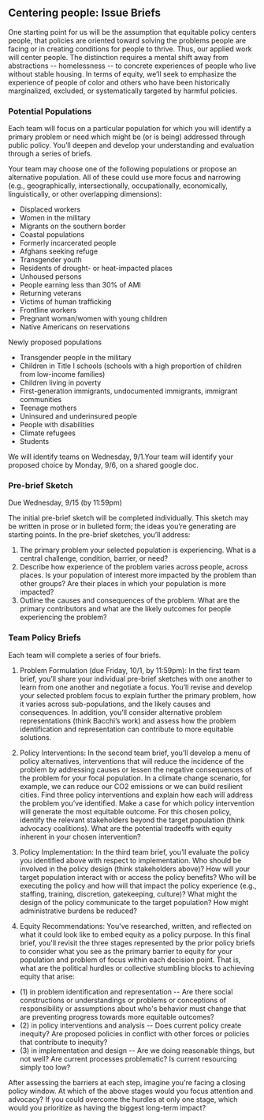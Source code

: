 ## Centering people: Issue Briefs

One starting point for us will be the assumption that equitable policy centers people, that policies are oriented toward solving the problems people are facing or in creating conditions for people to thrive. Thus, our applied work will center people. The distinction requires a mental shift away from abstractions -- homelessness -- to concrete experiences of people who live without stable housing. In terms of equity, we’ll seek to emphasize the experience of people of color and others who have been historically marginalized, excluded, or systematically targeted by harmful policies.

### Potential Populations

Each team will focus on a particular population for which you will identify a primary problem or need which might be (or is being) addressed through public policy. You’ll deepen and develop your understanding and evaluation through a series of briefs.

Your team may choose one of the following populations or propose an alternative population. All of these could use more focus and narrowing (e.g., geographically, intersectionally, occupationally, economically, linguistically, or other overlapping dimensions):

* Displaced workers
* Women in the military
* Migrants on the southern border
* Coastal populations
* Formerly incarcerated people
* Afghans seeking refuge
* Transgender youth
* Residents of drought- or heat-impacted places
* Unhoused persons
* People earning less than 30% of AMI
* Returning veterans
* Victims of human trafficking
* Frontline workers
* Pregnant woman/women with young children
* Native Americans on reservations

Newly proposed populations

* Transgender people in the military
* Children in Title I schools (schools with a high proportion of children from low-income families)
* Children living in poverty
* First-generation immigrants, undocumented immigrants, immigrant communities
* Teenage mothers
* Uninsured and underinsured people
* People with disabilities
* Climate refugees
* Students


We will identify teams on Wednesday, 9/1.Your team will identify your proposed choice by Monday, 9/6, on a shared google doc.

### Pre-brief Sketch

Due Wednesday, 9/15 (by 11:59pm)

The initial pre-brief sketch will be completed individually. This sketch may be written in prose or in bulleted form; the ideas you’re generating are starting points. In the pre-brief sketches, you’ll address:

  1. The primary problem your selected population is experiencing. What is a central challenge, condition, barrier, or need?
  2. Describe how experience of the problem varies across people, across places. Is your population of interest more impacted by the problem than other groups? Are their places in which your population is more impacted?
  3. Outline the causes and consequences of the problem. What are the primary contributors and what are the likely outcomes for people experiencing the problem?


### Team Policy Briefs

Each team will complete a series of four briefs.

1. Problem Formulation (due Friday, 10/1, by 11:59pm): In the first team brief, you’ll share your individual pre-brief sketches with one another to learn from one another and negotiate a focus. You’ll revise and develop your selected problem focus to explain further the primary problem, how it varies across sub-populations, and the likely causes and consequences. In addition, you’ll consider alternative problem representations (think Bacchi’s work) and assess how the problem identification and representation can contribute to more equitable solutions.

2. Policy Interventions: In the second team brief, you’ll develop a menu of policy alternatives, interventions that will reduce the incidence of the problem by addressing causes or lessen the negative consequences of the problem for your focal population. In a climate change scenario, for example, we can reduce our CO2 emissions or we can build resilient cities. Find three policy interventions and explain how each will address the problem you’ve identified. Make a case for which policy intervention will generate the most equitable outcome. For this chosen policy, identify the relevant stakeholders beyond the target population (think advocacy coalitions). What are the potential tradeoffs with equity inherent in your chosen intervention?

3. Policy Implementation: In the third team brief, you’ll evaluate the policy you identified above with respect to implementation. Who should be involved in the policy design (think stakeholders above)? How will your target population interact with or access the policy benefits? Who will be executing the policy and how will that impact the policy experience (e.g., staffing, training, discretion, gatekeeping, culture)? What might the design of the policy communicate to the target population? How might administrative burdens be reduced?

4. Equity Recommendations: You've researched, written, and reflected on what it could look like to embed equity as a policy purpose. In this final brief, you'll revisit the three stages represented by the prior policy briefs to consider what you see as the primary barrier to equity for your population and problem of focus within each decision point. That is, what are the political hurdles or collective stumbling blocks to achieving equity that arise:  

  * (1) in problem identification and representation -- Are there social constructions or understandings or problems or conceptions of responsibility or assumptions about who's behavior must change that are preventing progress towards more equitable outcomes?
  * (2) in policy interventions and analysis -- Does current policy create inequity? Are proposed policies in conflict with other forces or policies that contribute to inequity?
  * (3) in implementation and design -- Are we doing reasonable things, but not well? Are current processes problematic? Is current resourcing simply too low?

  After assessing the barriers at each step, imagine you're facing a closing policy window. At which of the above stages would you focus attention and advocacy? If you could overcome the hurdles at only one stage, which would you prioritize as having the biggest long-term impact?
